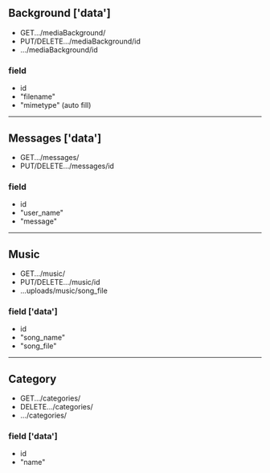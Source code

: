 ## Background ['data']

- GET.../mediaBackground/
- PUT/DELETE.../mediaBackground/id
- .../mediaBackground/id

### field
- id
- "filename"
- "mimetype" (auto fill)

---

## Messages ['data']
- GET.../messages/
- PUT/DELETE.../messages/id

### field
- id
- "user_name"
- "message"

---

## Music
- GET.../music/
- PUT/DELETE.../music/id
- ...uploads/music/song_file

### field ['data']
- id
- "song_name"
- "song_file"

---

## Category
- GET.../categories/
- DELETE.../categories/
- .../categories/

### field ['data']
- id
- "name"
